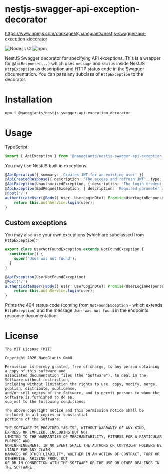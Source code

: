 # nestjs-swagger-api-exception-decorator

https://www.npmjs.com/package/@nanogiants/nestjs-swagger-api-exception-decorator

![Node.js CI](https://github.com/nanogiants/nestjs-swagger-api-exception-decorator/workflows/Node.js%20CI/badge.svg?branch=master)
![npm](https://img.shields.io/npm/v/@nanogiants/nestjs-swagger-api-exception-decorator)

NestJS Swagger decorator for specifying API exceptions. This is a wrapper for `@ApiResponse(...)` which uses `message` and `status` inside NestJS `HttpException` as description and HTTP status code in the Swagger documentation. You can pass any subclass of `HttpException` to the decorator.

# Installation

```bash
npm i @nanogiants/nestjs-swagger-api-exception-decorator
```

# Usage

TypeScript:

```typescript
import { ApiException } from '@nanogiants/nestjs-swagger-api-exception-decorator';
```

You may use NestJS built in exceptions:

```typescript
@ApiOperation({ summary: 'Creates JWT for an existing user' })
@ApiCreatedResponse({ description: 'The access and refresh JWT', type: UserLoginResponse })
@ApiException(UnauthorizedException, { description: 'The login credentials were invalid' })
@ApiException(BadRequestException, { description: 'Required parameter was missing' })
@Post('/')
authenticateUser(@Body() user: UserLoginDto): Promise<UserLoginResponse> {
    return this.authService.login(user);
}
```

## Custom exceptions

You may also use your own exceptions (which are subclassed from `HttpException`):

```typescript
export class UserNotFoundException extends NotFoundException {
  constructor() {
    super('User was not found');
  }
}
```

```typescript
@ApiException(UserNotFoundException)
@Post('/')
authenticateUser(@Body() user: UserLoginDto): Promise<UserLoginResponse> {
    return this.authService.login(user);
}
```

Prints the 404 status code (coming from `NotFoundException` - which extends `HttpException`) and the message `User was not found` in the endpoints response documentation.

# License

```
The MIT License (MIT)

Copyright 2020 NanoGiants GmbH

Permission is hereby granted, free of charge, to any person obtaining a copy of this software and
associated documentation files (the "Software"), to deal in the Software without restriction,
including without limitation the rights to use, copy, modify, merge, publish, distribute, sublicense,
and/or sell copies of the Software, and to permit persons to whom the Software is furnished to do so,
subject to the following conditions:

The above copyright notice and this permission notice shall be included in all copies or substantial
portions of the Software.

THE SOFTWARE IS PROVIDED "AS IS", WITHOUT WARRANTY OF ANY KIND, EXPRESS OR IMPLIED, INCLUDING BUT NOT
LIMITED TO THE WARRANTIES OF MERCHANTABILITY, FITNESS FOR A PARTICULAR PURPOSE AND
NONINFRINGEMENT. IN NO EVENT SHALL THE AUTHORS OR COPYRIGHT HOLDERS BE LIABLE FOR ANY CLAIM,
DAMAGES OR OTHER LIABILITY, WHETHER IN AN ACTION OF CONTRACT, TORT OR OTHERWISE, ARISING FROM, OUT
OF OR IN CONNECTION WITH THE SOFTWARE OR THE USE OR OTHER DEALINGS IN THE SOFTWARE.
```
